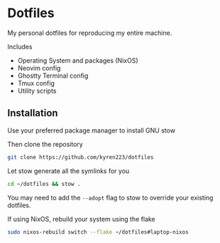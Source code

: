 # Dotfiles

My personal dotfiles for reproducing my entire machine.

Includes

- Operating System and packages (NixOS)
- Neovim config
- Ghostty Terminal config
- Tmux config
- Utility scripts

## Installation

Use your preferred package manager to install GNU stow

Then clone the repository

```sh
git clone https://github.com/kyren223/dotfiles
```

Let stow generate all the symlinks for you

```sh
cd ~/dotfiles && stow .
```

You may need to add the `--adopt` flag to stow to override your existing dotfiles.

If using NixOS, rebuild your system using the flake

```sh
sudo nixos-rebuild switch --flake ~/dotfiles#laptop-nixos
```
